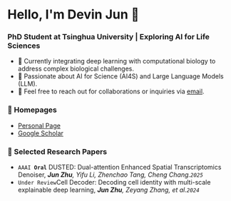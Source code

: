 # Hello, I'm Devin Jun 👋

### PhD Student at Tsinghua University | Exploring AI for Life Sciences

- 🌱 Currently integrating deep learning with computational biology to address complex biological challenges.
- 🔬 Passionate about AI for Science (AI4S) and Large Language Models (LLM).
- 📮 Feel free to reach out for collaborations or inquiries via [email](mailto:zhuj21@mails.tsinghua.edu.cn).

### 📎 Homepages  
- [Personal Page](https://devin-jun.github.io/)
- [Google Scholar](https://scholar.google.com/citations?hl=en&user=kUAtbFkAAAAJ)

### 📑 Selected Research Papers
- <code>AAAI **Oral**</code> DUSTED: Dual-attention Enhanced Spatial Transcriptomics Denoiser,  ***Jun Zhu**, Yifu Li, Zhenchao Tang, Cheng Chang.<code>2025</code>*
- <code>Under Review</code>Cell Decoder: Decoding cell identity with multi-scale explainable deep learning,  ***Jun Zhu**, Zeyang Zhang, et al.<code>2024</code>*

